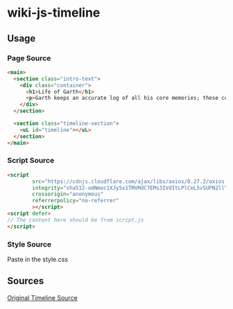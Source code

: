 # wiki-js-timeline

## Usage

### Page Source

```html
<main>
  <section class="intro-text">
    <div class="container">
      <h1>Life of Garth</h1>
      <p>Garth keeps an accurate log of all his core memories; these core memories are written in his soul.</p>
    </div>
  </section>

  <section class="timeline-section">
    <uL id="timeline"></uL>
  </section>
</main>
```

### Script Source

```html
<script
        src="https://cdnjs.cloudflare.com/ajax/libs/axios/0.27.2/axios.min.js"
        integrity="sha512-odNmoc1XJy5x1TMVMdC7EMs3IVdItLPlCeL5vSUPN2llYKMJ2eByTTAIiiuqLg+GdNr9hF6z81p27DArRFKT7A=="
        crossorigin="anonymous"
        referrerpolicy="no-referrer"
        ></script>
<script defer>
// The content here should be from script.js
</script>
```

### Style Source

Paste in the style.css

## Sources

[Original Timeline Source](https://www.section.io/engineering-education/building-an-animated-vertical-timeline-chart-with-html-css-and-javascript/#adding-animation-using-javascript)
